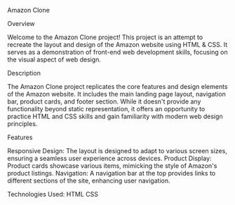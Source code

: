 Amazon Clone

Overview

Welcome to the Amazon Clone project! This project is an attempt to recreate the layout and design of the Amazon website using HTML & CSS. It serves as a demonstration of front-end web development skills, focusing on the visual aspect of web design.

Description

The Amazon Clone project replicates the core features and design elements of the Amazon website. It includes the main landing page layout, navigation bar, product cards, and footer section. While it doesn't provide any functionality beyond static representation, it offers an opportunity to practice HTML and CSS skills and gain familiarity with modern web design principles.

Features

Responsive Design: The layout is designed to adapt to various screen sizes, ensuring a seamless user experience across devices.
Product Display: Product cards showcase various items, mimicking the style of Amazon's product listings.
Navigation: A navigation bar at the top provides links to different sections of the site, enhancing user navigation.

Technologies Used:
HTML
CSS
